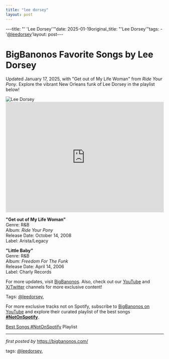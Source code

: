 ```yaml
---
title: "lee dorsey"
layout: post
---
```

---title: "' 'Lee Dorsey''"date: 2025-01-19original_title: "'Lee Dorsey'"tags:  - '[@leedorsey](/tags/leedorsey/)'layout: post---<!-- Title of the Post --><h1 >BigBanonos Favorite Songs by Lee Dorsey</h1> <!-- Introductory Text --><p >Updated January 17, 2025, with "Get out of My Life Woman" from <em>Ride Your Pony</em>. Explore the vibrant New Orleans funk of Lee Dorsey in the playlist below!</p> <!-- Featured Image --><div > <img src="https://i.scdn.co/image/80e43f0e9db465f9440fbe66cae32d36126d817a" alt="Lee Dorsey" /></div> <!-- Spotify Embed --><div > <iframe src="https://open.spotify.com/embed/playlist/5JsC2wCS78ZC9rQStLY1sg?utm_source=generator" width="100%" height="352" frameborder="0" allowfullscreen="" allow="autoplay; clipboard-write; encrypted-media; fullscreen; picture-in-picture" loading="lazy"></iframe></div> <!-- Song Information --><div > <p><strong>"Get out of My Life Woman"</strong><br> Genre: R&B<br> Album: <em>Ride Your Pony</em><br> Release Date: October 14, 2008<br> Label: Arista/Legacy</p> <p><strong>"Little Baby"</strong><br> Genre: R&B<br> Album: <em>Freedom For The Funk</em><br> Release Date: April 14, 2006<br> Label: Charly Records</p></div> <!-- Footer Links --><div > <p>For more updates, visit <a href="https://bigbanonos.com/" target="_blank">BigBanonos</a>. Also, check out our <a href="https://www.youtube.com/[@BigBanonos](/tags/BigBanonos/)" target="_blank">YouTube</a> and <a href="https://x.com/bigbanonos" target="_blank">X/Twitter</a> channels for more exclusive content!</p></div> <!-- Tags --><p >Tags: [@leedorsey](/tags/leedorsey/),</p><!--Subscribe and Playlist Links--><div>    <p>For more exclusive tracks not on Spotify, subscribe to <a href="https://www.youtube.com/[@BigBanonos](/tags/BigBanonos/)" target="_blank">BigBanonos on YouTube</a> and explore their curated playlist of the best songs <strong>[#NotOnSpotify](/tags/NotOnSpotify/)</strong>.</p>    <p><a href="https://www.youtube.com/playlist?list=PLtuNtuTatqI0kFahUCbtbfenC_ET5O_tr" target="_blank">Best Songs [#NotOnSpotify](/tags/NotOnSpotify/) Playlist<br /></a></p></div><hr /><p><em>first posted by</em> <a href="https://bigbanonos.com/" rel="noopener" target="_new">https://bigbanonos.com/</a></p><p>tags: [@leedorsey](/tags/leedorsey/),</p>